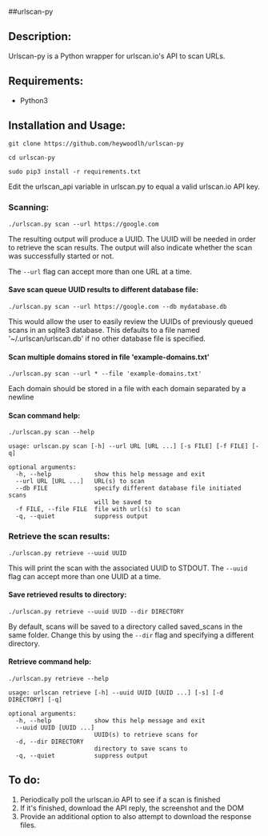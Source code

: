##urlscan-py

## Description:

Urlscan-py is a Python wrapper for urlscan.io's API to scan URLs.


## Requirements:

- Python3


## Installation and Usage:

`git clone https://github.com/heywoodlh/urlscan-py`

`cd urlscan-py`

`sudo pip3 install -r requirements.txt`

Edit the urlscan_api variable in urlscan.py to equal a valid urlscan.io API key.


### Scanning:

`./urlscan.py scan --url https://google.com`

The resulting output will produce a UUID. The UUID will be needed in order to retrieve the scan results. The output will also indicate whether the scan was successfully started or not.

The `--url` flag can accept more than one URL at a time.

#### Save scan queue UUID results to different database file:

`./urlscan.py scan --url https://google.com --db mydatabase.db`

This would allow the user to easily review the UUIDs of previously queued scans in an sqlite3 database. This defaults to a file named '~/.urlscan/urlscan.db' if no other database file is specified.

#### Scan multiple domains stored in file 'example-domains.txt'

`./urlscan.py scan --url * --file 'example-domains.txt'`

Each domain should be stored in a file with each domain separated by a newline

#### Scan command help:

```
./urlscan.py scan --help

usage: urlscan.py scan [-h] --url URL [URL ...] [-s FILE] [-f FILE] [-q]

optional arguments:
  -h, --help            show this help message and exit
  --url URL [URL ...]   URL(s) to scan
  --db FILE             specify different database file initiated scans 
                        will be saved to
  -f FILE, --file FILE  file with url(s) to scan
  -q, --quiet           suppress output

```



### Retrieve the scan results:

`./urlscan.py retrieve --uuid UUID`

This will print the scan with the associated UUID to STDOUT. The `--uuid` flag can accept more than one UUID at a time.

#### Save retrieved results to directory:

`./urlscan.py retrieve --uuid UUID --dir DIRECTORY`

By default, scans will be saved to a directory called saved_scans in the same folder. Change this by using the `--dir` flag and specifying a different directory.


#### Retrieve command help:

```
./urlscan.py retrieve --help

usage: urlscan retrieve [-h] --uuid UUID [UUID ...] [-s] [-d DIRECTORY] [-q]

optional arguments:
  -h, --help            show this help message and exit
  --uuid UUID [UUID ...]
                        UUID(s) to retrieve scans for
  -d, --dir DIRECTORY
                        directory to save scans to
  -q, --quiet           suppress output
```


## To do:

1. Periodically poll the urlscan.io API to see if a scan is finished
2. If it's finished, download the API reply, the screenshot and the DOM
3. Provide an additional option to also attempt to download the response
  files.

